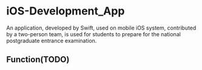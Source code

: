 # iOS-Development_App
An application, developed by Swift, used on mobile iOS system, contributed by a two-person team, is used for students to prepare for the national postgraduate entrance examination.
## Function(TODO)
